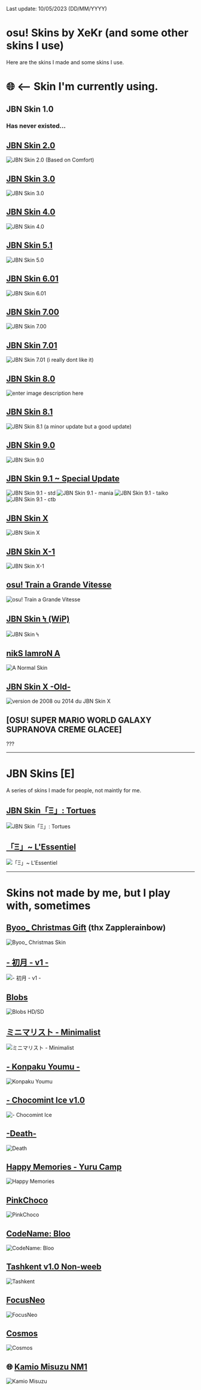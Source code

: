 Last update: 10/05/2023 (DD/MM/YYYY)

# osu! Skins by XeKr (and some other skins I use)

Here are the skins I made and some skins I use.

# 🌐 <-- Skin I'm currently using.

## JBN Skin 1.0

### Has never existed...

## [JBN Skin 2.0](https://didiermichon.s-ul.eu/RbhOJeZ2)

![JBN Skin 2.0 (Based on Comfort)](https://i.imgur.com/XkSvWuq.jpg)

## [JBN Skin 3.0](https://didiermichon.s-ul.eu/Ky7fLpz0)

![JBN Skin 3.0](https://i.imgur.com/VhAwJ7D.jpg)

## [JBN Skin 4.0](https://didiermichon.s-ul.eu/2xit6MyR)

![JBN Skin 4.0](https://i.imgur.com/6NZ8z28.jpg)

## [JBN Skin 5.1](https://didiermichon.s-ul.eu/fQdUekjD)

![JBN Skin 5.0](https://i.imgur.com/ox5fVcD.jpg)

## [JBN Skin 6.01](https://didiermichon.s-ul.eu/yRpdGl2w)

![JBN Skin 6.01](https://i.imgur.com/gzko3dC.jpg)

## [JBN Skin 7.00](https://didiermichon.s-ul.eu/1YU0hkQX)

![JBN Skin 7.00](https://i.imgur.com/spsqEne.jpg)

## [JBN Skin 7.01](https://didiermichon.s-ul.eu/24mD19wH)

![JBN Skin 7.01 (i really dont like it)](https://i.imgur.com/VGXoW7d.jpg)

## [JBN Skin 8.0](https://didiermichon.s-ul.eu/asJJz1I6)

![enter image description here](https://i.imgur.com/WYN32Vv.jpg)

## [JBN Skin 8.1](https://didiermichon.s-ul.eu/sAHrUkDE)

![JBN Skin 8.1 (a minor update but a good update)](https://i.imgur.com/Y8kHKL4.jpg)

## [JBN Skin 9.0](https://didiermichon.s-ul.eu/Jismf1Xf)

![JBN Skin 9.0](https://i.imgur.com/ZeWGD6C.jpg)

## [JBN Skin 9.1 ~ Special Update](https://didiermichon.s-ul.eu/pkxbVjZy)
![JBN Skin 9.1 - std](https://i.imgur.com/OOgOfNE.jpg)
![JBN Skin 9.1 - mania](https://i.imgur.com/u2WOepp.jpg)
![JBN Skin 9.1 - taiko](https://i.imgur.com/sUNdcEw.jpg)
![JBN Skin 9.1 - ctb](https://i.imgur.com/BL70dKh.jpg)

## [JBN Skin X](https://didiermichon.s-ul.eu/ArTRuiXP)

![JBN Skin X](https://i.imgur.com/tAukigd.jpg)

## [JBN Skin X-1](https://didiermichon.s-ul.eu/BC4goN71)

![JBN Skin X-1](https://i.imgur.com/TI55oX4.jpeg)

## [osu! Train a Grande Vitesse](https://didiermichon.s-ul.eu/BQZLpPy2)

![osu! Train a Grande Vitesse](https://i.imgur.com/ZfNL2Wx.jpeg)

## [JBN Skin Ϟ (WiP)](https://didiermichon.s-ul.eu/wV83JeNg)

![JBN Skin Ϟ](https://i.imgur.com/QyonMjz.png)

## [nikS lamroN A](https://www.mediafire.com/file/m3sh2omaona1h87/%C2%A4++++++++++nikS+lamroN+A++++++++++%C2%A4.osk/file)

![A Normal Skin](https://i.imgur.com/xsdBujg.png)

## [JBN Skin X -Old-](https://didiermichon.s-ul.eu/afl7I2HZ)

![version de 2008 ou 2014 du JBN Skin X](https://i.imgur.com/lkGTKBi.jpeg)

## [OSU! SUPER MARIO WORLD GALAXY SUPRANOVA CREME GLACEE]

???

___________________________________________________________________________________________________________________________

# JBN Skins [E]

A series of skins I made for people, not maintly for me.

## [JBN Skin「Ξ」: Tortues](https://didiermichon.s-ul.eu/fFE4oRNw)

![JBN Skin「Ξ」: Tortues](https://i.imgur.com/8Mpr2M3.jpg)

## [ 「Ξ」~ L'Essentiel](https://www.mediafire.com/file/sbxqck7ty6dvwng/-+++++++++++++「Ξ」+~+L'Essentiel+++++++++++++-.osk/file)

![ 「Ξ」~ L'Essentiel](https://i.imgur.com/GQdVq3c.jpeg)

____________________________________________________________________________________________________________________________

# Skins not made by me, but I play with, sometimes

## [Byoo_ Christmas Gift](https://www.mediafire.com/file/xnqe25xuvxh5z1q/kdo.zip/file) (thx Zapplerainbow)

![Byoo_ Christmas Skin](https://i.imgur.com/qJHjblv.jpg)

## [- 初月 - v1 -](https://drive.google.com/open?id=1mf7c7a4YJ6rUIXXTJCnM3oF4nEZx5MAB)

![- 初月 - v1 -](https://i.imgur.com/7RCGGIx.jpg)

## [Blobs](https://osu.ppy.sh/community/forums/topics/1047069?n=1)

![Blobs HD/SD](https://i.ppy.sh/cf3108933fa00105c0fd5d4b9ddd7256a9bb8023/68747470733a2f2f692e696d6775722e636f6d2f7a3561446c4d642e706e67)

## [ミニマリスト - Minimalist](https://drive.google.com/file/d/132geFO9CQ_wc8F1sg4-auP_YsGRqApjS/view?usp=sharing)

![ミニマリスト - Minimalist](https://i.imgur.com/mYTkhQH.png)

## [- Konpaku Youmu -](http://www.mediafire.com/file/re8d4jkgeqouk2p/file)

![Konpaku Youmu](https://i.imgur.com/6SnNeVW.jpg)

## [- Chocomint Ice v1.0](https://drive.google.com/file/d/12rZFGTkdNqtpgj3n8-pY-c1HgnRDjbe7/view?usp=sharing)

![- Chocomint Ice](https://i.imgur.com/59d6ScF.jpg)

## [-Death-](https://www.reddit.com/r/OsuSkins/comments/ij00d6/death_stdhd_169_only/)

![Death](https://i.imgur.com/RgJU3S5.jpg)

## [Happy Memories - Yuru Camp](https://skins.osuck.net/index.php?newsid=1566)

![Happy Memories](https://skimg.osuck.net/dd6c6b33065345674d1346ad102fdae1.webp)

## [PinkChoco](https://www.reddit.com/r/OsuSkins/comments/j16ec4/pinkchoco_169_43_sdhd/)

![PinkChoco](https://i.imgur.com/YSfMPZm.png)

## [CodeName: Bloo](https://www.reddit.com/r/OsuSkins/comments/jqhznd/std_codename_bloo_169_1610_43_54_hdsd/)

![CodeName: Bloo](https://i.imgur.com/WqP9Hes.png)

## [Tashkent v1.0 Non-weeb](https://www.reddit.com/r/OsuSkins/comments/l448bq/tashkent_nonweeb_version_animated_hdsd_169/)

![Tashkent](https://i.imgur.com/NNxpkkM.png)

## [FocusNeo](https://osu.ppy.sh/community/forums/topics/1291126)

![FocusNeo](https://i.imgur.com/k5TFXSe.jpg)

## [Cosmos](https://compendium.skinship.xyz/2022-06-02/1586852)

![Cosmos](https://i.imgur.com/t8GLzGt.jpg)

## 🌐 [Kamio Misuzu NM1](https://www.reddit.com/r/OsuSkins/comments/11hki9h/airkamio_misuzu_hdsd_169_std_only/)

![Kamio Misuzu](https://i.imgur.com/o0J2n44.png)
